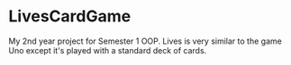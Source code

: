 # LivesCardGame
My 2nd year project for Semester 1 OOP. Lives is very similar to the game Uno except it's played with a standard deck of cards.
